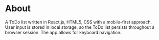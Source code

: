 # About

A ToDo list written in React.js, HTML5, CSS with a mobile-first approach.
User input is stored in local storage, so the ToDo list persists throughout a browser session.
The app allows for keyboard navigation.
